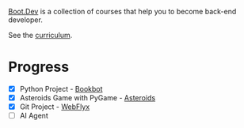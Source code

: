 [Boot.Dev](https://www.boot.dev/) is a collection of courses that help you to become back-end developer. 

See the [curriculum](https://github.com/bootdotdev/curriculum).

# Progress

- [x] Python Project - [Bookbot](./bookbot)
- [x] Asteroids Game with PyGame - [Asteroids](./asteroids)
- [x] Git Project - [WebFlyx](./webflyx)
- [ ] AI Agent
